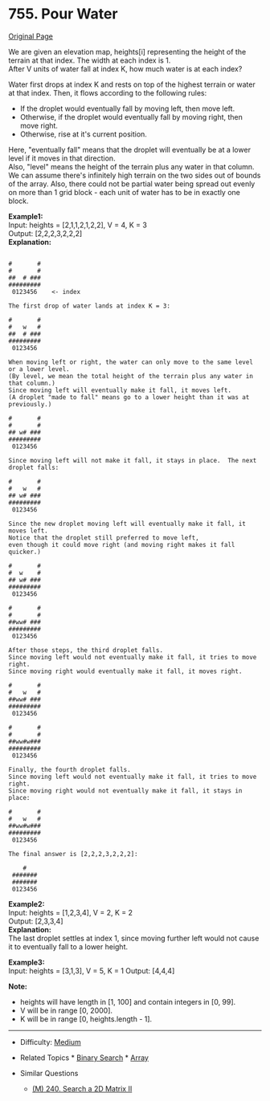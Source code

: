 # 755. Pour Water

[Original Page](https://leetcode.com/problems/pour-water/)

We are given an elevation map, heights[i] representing the height of the terrain at that index. The width at each index is 1.   
After V units of water fall at index K, how much water is at each index?  

Water first drops at index K and rests on top of the highest terrain or water at that index. Then, it flows according to the following rules:  
* If the droplet would eventually fall by moving left, then move left.  
* Otherwise, if the droplet would eventually fall by moving right, then move right.  
* Otherwise, rise at it's current position.  

Here, "eventually fall" means that the droplet will eventually be at a lower level if it moves in that direction.   
Also, "level" means the height of the terrain plus any water in that column.  
We can assume there's infinitely high terrain on the two sides out of bounds of the array. Also, there could not be partial water being spread out evenly on more than 1 grid block - each unit of water has to be in exactly one block.  

**Example1:**   
Input: heights = [2,1,1,2,1,2,2], V = 4, K = 3   
Output: [2,2,2,3,2,2,2]  
**Explanation:**  
```

#       #
#       #
##  # ###
#########
 0123456    <- index

The first drop of water lands at index K = 3:

#       #
#   w   #
##  # ###
#########
 0123456    

When moving left or right, the water can only move to the same level or a lower level.
(By level, we mean the total height of the terrain plus any water in that column.)
Since moving left will eventually make it fall, it moves left.
(A droplet "made to fall" means go to a lower height than it was at previously.)

#       #
#       #
## w# ###
#########
 0123456    

Since moving left will not make it fall, it stays in place.  The next droplet falls:

#       #
#   w   #
## w# ###
#########
 0123456  

Since the new droplet moving left will eventually make it fall, it moves left.
Notice that the droplet still preferred to move left,
even though it could move right (and moving right makes it fall quicker.)

#       #
#  w    #
## w# ###
#########
 0123456  

#       #
#       #
##ww# ###
#########
 0123456  

After those steps, the third droplet falls.
Since moving left would not eventually make it fall, it tries to move right.
Since moving right would eventually make it fall, it moves right.

#       #
#   w   #
##ww# ###
#########
 0123456  

#       #
#       #
##ww#w###
#########
 0123456  

Finally, the fourth droplet falls.
Since moving left would not eventually make it fall, it tries to move right.
Since moving right would not eventually make it fall, it stays in place:

#       #
#   w   #
##ww#w###
#########
 0123456  

The final answer is [2,2,2,3,2,2,2]:

    #    
 ####### 
 ####### 
 0123456 

 ```   
**Example2:**   
Input: heights = [1,2,3,4], V = 2, K = 2  
Output: [2,3,3,4]  
**Explanation:**    
The last droplet settles at index 1, since moving further left would not cause it to eventually fall to a lower height.  
  
**Example3:**   
Input: heights = [3,1,3], V = 5, K = 1
Output: [4,4,4] 

**Note:**     
* heights will have length in [1, 100] and contain integers in [0, 99].
* V will be in range [0, 2000].
* K will be in range [0, heights.length - 1].

---

* Difficulty: [Medium](https://leetcode.com/problemset/all/?difficulty=Medium)
* Related Topics * [Binary Search](https://leetcode.com/tag/binary-search/)  * [Array](https://leetcode.com/tag/array/)
   
* Similar Questions 
  * [(M) 240. Search a 2D Matrix II](https://leetcode.com/problems/search-a-2d-matrix-ii/description/)
